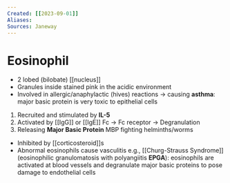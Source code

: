```yaml
---
Created: [[2023-09-01]]
Aliases: 
Sources: Janeway
---
```

# Eosinophil
- 2 lobed (bilobate) [[nucleus]]
- Granules inside stained pink in the acidic environment
- Involved in allergic/anaphylactic (hives) reactions
   → causing **asthma**: major basic protein is very toxic to epithelial cells

1. Recruited and stimulated by **IL-5**
2. Activated by [[IgG]] or [[IgE]] Fc → Fc receptor → Degranulation
3. Releasing **Major Basic Protein** MBP fighting helminths/worms

- Inhibited by [[corticosteroid]]s
- Abnormal eosinophils cause vasculitis
  e.g., [[Churg-Strauss Syndrome]] (eosinophilic granulomatosis with polyangiitis **EPGA**): eosinophils are activated at blood vessels and degranulate major basic proteins to pose damage to endothelial cells

